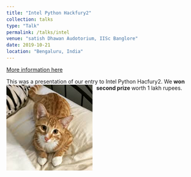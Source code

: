 ```yaml
---
title: "Intel Python Hackfury2"
collection: talks
type: "Talk"
permalink: /talks/intel
venue: "satish Dhawan Audotorium, IISc Banglore"
date: 2019-10-21
location: "Bengaluru, India"
---
```

[More information here](https://www.ee.iitb.ac.in/~eestudentrg/sessions.php?phase=8#s84)

This was a presentation of our entry to Intel Python Hacfury2. We <b> won second prize </b> worth 1 lakh rupees.
<img src="/images/download.jpeg"
     alt="Markdown Monster icon"
     style="float: left; margin-right: 10px;" />

